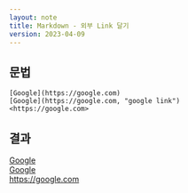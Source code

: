 ```yaml
---
layout: note
title: Markdown - 외부 Link 달기
version: 2023-04-09
---
```





## 문법

```
[Google](https://google.com)   
[Google](https://google.com, "google link")   
<https://google.com>
```


## 결과

[Google](https://google.com)   
[Google](https://google.com, "google link")   
<https://google.com>
